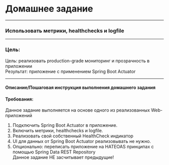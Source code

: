 # Домашнее задание

---
### Использовать метрики, healthchecks и logfile

---
### Цель:
Цель: реализовать production-grade мониторинг и прозрачность в приложении\
Результат: приложение с применением Spring Boot Actuator

---
#### Описание/Пошаговая инструкция выполнения домашнего задания
#### Требования:
Данное задание выполняется на основе одного из реализованных Web-приложений
1. Подключить Spring Boot Actuator в приложение.
2. Включить метрики, healthchecks и logfile.
3. Реализовать свой собственный HealthCheck индикатор
4. UI для данных от Spring Boot Actuator реализовывать не нужно.
5. Опционально: переписать приложение на HATEOAS принципах с помощью Spring Data REST Repository\
   Данное задание НЕ засчитывает предыдущие!